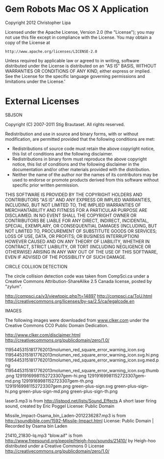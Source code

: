 Gem Robots Mac OS X Application
===============================
Copyright 2012 Christopher Lipa

Licensed under the Apache License, Version 2.0 (the "License");
you may not use this file except in compliance with the License.
You may obtain a copy of the License at

    http://www.apache.org/licenses/LICENSE-2.0

Unless required by applicable law or agreed to in writing, software
distributed under the License is distributed on an "AS IS" BASIS,
WITHOUT WARRANTIES OR CONDITIONS OF ANY KIND, either express or implied.
See the License for the specific language governing permissions and
limitations under the License.'




External Licenses
==================


SBJSON

Copyright (C) 2007-2011 Stig Brautaset. All rights reserved.

Redistribution and use in source and binary forms, with or without
modification, are permitted provided that the following conditions are met:

* Redistributions of source code must retain the above copyright notice, this
  list of conditions and the following disclaimer.
* Redistributions in binary form must reproduce the above copyright notice,
  this list of conditions and the following disclaimer in the documentation
  and/or other materials provided with the distribution.
* Neither the name of the author nor the names of its contributors may be used
  to endorse or promote products derived from this software without specific
  prior written permission.

THIS SOFTWARE IS PROVIDED BY THE COPYRIGHT HOLDERS AND CONTRIBUTORS "AS IS"
AND ANY EXPRESS OR IMPLIED WARRANTIES, INCLUDING, BUT NOT LIMITED TO, THE
IMPLIED WARRANTIES OF MERCHANTABILITY AND FITNESS FOR A PARTICULAR PURPOSE ARE
DISCLAIMED. IN NO EVENT SHALL THE COPYRIGHT OWNER OR CONTRIBUTORS BE LIABLE
FOR ANY DIRECT, INDIRECT, INCIDENTAL, SPECIAL, EXEMPLARY, OR CONSEQUENTIAL
DAMAGES (INCLUDING, BUT NOT LIMITED TO, PROCUREMENT OF SUBSTITUTE GOODS OR
SERVICES; LOSS OF USE, DATA, OR PROFITS; OR BUSINESS INTERRUPTION) HOWEVER
CAUSED AND ON ANY THEORY OF LIABILITY, WHETHER IN CONTRACT, STRICT LIABILITY,
OR TORT (INCLUDING NEGLIGENCE OR OTHERWISE) ARISING IN ANY WAY OUT OF THE USE
OF THIS SOFTWARE, EVEN IF ADVISED OF THE POSSIBILITY OF SUCH DAMAGE.



CIRCLE COLLIION DETECTION

The circle collision detection code was taken from CompSci.ca under 
a Creative Commons Attribution-ShareAlike 2.5 Canada license, posted
by "zylum".

http://compsci.ca/v3/viewtopic.php?t=14897
http://compsci.ca/ToU.html
http://creativecommons.org/licenses/by-sa/2.5/ca/legalcode.en


IMAGES

The following images were downloaded from www.clker.com under the Creative 
Commons CC0 Public Domain Dedication.

http://www.clker.com/disclaimer.html
http://creativecommons.org/publicdomain/zero/1.0/


11954453151817762013molumen_red_square_error_warning_icon.svg
11954453151817762013molumen_red_square_error_warning_icon.svg.hi.png
11954453151817762013molumen_red_square_error_warning_icon.svg.med.png
11954453151817762013molumen_red_square_error_warning_icon.svg.thumb.png
12919169981152723307gem-hi.png
12919169981152723307gem-md.png
12919169981152723307gem-th.png
12919169981152723307gem.png
green-plus-sign.svg
green-plus-sign-hi.png
green-plus-sign-md.png
green-plus-sign-th.png



laser3.mp3 is from http://listpod.net/lists/Sound_Effects
A short laser firing sound, created by Eric Poggel 
License: Public Domain


Missile_Impact-Osama_bin_Laden-2012236287.mp3 is from
http://soundbible.com/1592-Missile-Impact.html
License: Public Domain | Recorded by Osama bin Laden

21410_21830-lq.mp3 "blow.aif"
is from http://www.freesound.org/people/Heigh-hoo/sounds/21410/
by Heigh-hoo distributed under a Creative Commons 0 License
http://creativecommons.org/publicdomain/zero/1.0/